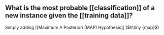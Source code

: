 
## What is the most probable [[classification]] of a new instance given the [[training data]]?
Simply adding [[Maximum A Posteriori (MAP) Hypothesis]] ($h\tiny {map}$)
